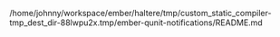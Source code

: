 /home/johnny/workspace/ember/haltere/tmp/custom_static_compiler-tmp_dest_dir-88lwpu2x.tmp/ember-qunit-notifications/README.md
